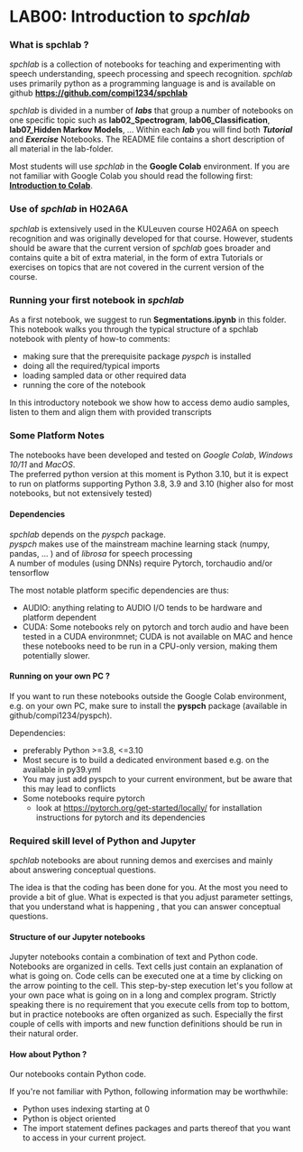 # LAB00: Introduction to *spchlab* 

### What is spchlab ?
*spchlab* is a collection of notebooks for teaching and experimenting with speech understanding, speech processing and speech recognition.
*spchlab* uses primarily python as a programming language is and is available on github **https://github.com/compi1234/spchlab**

*spchlab* is divided in a number of ***labs*** that group a number of notebooks on one specific topic such as **lab02_Spectrogram**, **lab06_Classification**, **lab07_Hidden Markov Models**, ...
Within each ***lab*** you will find both ***Tutorial*** and ***Exercise*** Notebooks.
The README file contains a short description of all material in the lab-folder.

Most students will use *spchlab* in the **Google Colab** environment. If you are not familiar with Google Colab you should read the following first:  **[Introduction to Colab](COLAB.md)**.

###  Use of *spchlab* in  H02A6A
*spchlab* is extensively used in the KULeuven course H02A6A on speech recognition and was originally developed for that course.
However, students should be aware that the current version of *spchlab* goes broader and contains quite a bit of extra material, in the form of extra Tutorials or exercises on topics that are not covered in the current version of the course.

### Running your first notebook in *spchlab*

As a first notebook, we suggest to run  **Segmentations.ipynb** in this folder.  This notebook walks you through the typical structure of a spchlab notebook with plenty of how-to comments:
- making sure that the prerequisite package *pyspch* is installed
- doing all the required/typical imports
- loading sampled data or other required data
- running the core of the notebook

In this introductory notebook we show how to access demo audio samples, listen to them and align them with provided transcripts

### Some Platform Notes

The notebooks have been developed and tested on *Google Colab*, *Windows 10/11* and *MacOS*.  
The preferred python version at this moment is Python 3.10, but it is expect to  run on platforms supporting Python 3.8, 3.9 and 3.10 (higher also for most notebooks, but not extensively tested)



#### Dependencies
*spchlab*  depends on the *pyspch* package.   
*pyspch* makes use of the mainstream machine learning stack (numpy, pandas, ... ) and of *librosa* for speech processing   
A number of modules (using DNNs) require Pytorch, torchaudio and/or tensorflow

The most notable platform specific dependencies are thus:
- AUDIO: anything relating to AUDIO I/O tends to be hardware and platform dependent
- CUDA: Some notebooks rely on pytorch and torch audio and have been tested in a CUDA environmnet;  CUDA is not available on MAC and hence these notebooks need to be run in a CPU-only version, making them potentially slower.

#### Running on your own PC ?

If you want to run these notebooks outside the Google Colab environment, e.g. on your own PC,  make sure to install the **pyspch** package (available in github/compi1234/pyspch).  

Dependencies:
+ preferably Python >=3.8, <=3.10
+ Most secure is to build a dedicated environment based e.g. on the available in py39.yml 
+ You may just add pyspch to your current environment, but be aware that this may lead to conflicts
+ Some notebooks require pytorch
    - look at https://pytorch.org/get-started/locally/  for installation instructions for pytorch and its dependencies

### Required skill level of Python and Jupyter

*spchlab* notebooks are about running demos and exercises and mainly about answering conceptual questions.

The idea is that the coding has been done for you.   At the most you need to provide a bit of glue.
What is expected is that you adjust parameter settings, that you understand what is happening ,
that you can answer conceptual questions. 


#### Structure of our Jupyter notebooks
Jupyter notebooks contain a combination of text and Python code.  Notebooks are organized in cells. Text cells just contain an explanation of what is going on. Code cells can be executed one at a time by clicking on the arrow pointing to the cell. This step-by-step execution let's you follow at your own pace what is going on in a long and complex program. Strictly speaking there is no requirement that you execute cells from top to bottom, but in practice notebooks are often organized as such.  Especially the first couple of cells with imports and new function definitions should be run in their natural order.

#### How about Python ?
Our notebooks contain Python code. 

If you're not familiar with Python, following information may be worthwhile:
+ Python uses indexing starting at 0
+ Python is object oriented
+ The import statement defines packages and parts thereof that you want to access in your current  project.

